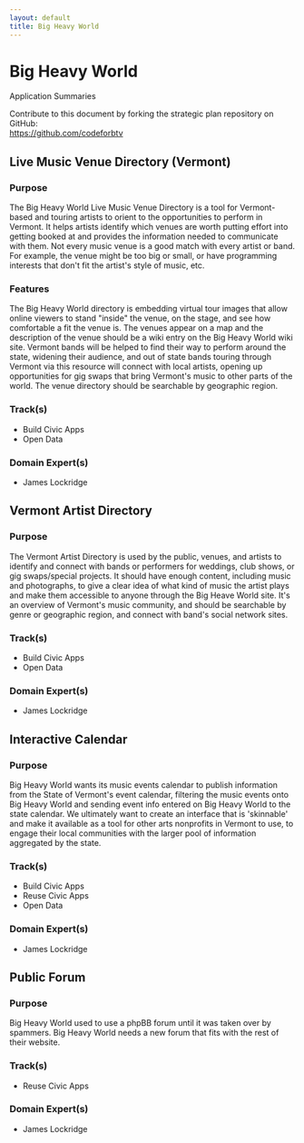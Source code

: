 ```yaml
---
layout: default
title: Big Heavy World
---
```


Big Heavy World
===============

Application Summaries

Contribute to this document by forking the strategic plan repository on GitHub:  
<https://github.com/codeforbtv>

Live Music Venue Directory (Vermont)
------------------------------------

### Purpose

The Big Heavy World Live Music Venue Directory is a tool for Vermont-based and touring artists to orient to the opportunities to perform in Vermont. It helps artists identify which venues are worth putting effort into getting booked at and provides the information needed to communicate with them. Not every music venue is a good match with every artist or band. For example, the venue might be too big or small, or have programming interests that don't fit the artist's style of music, etc.

### Features

The Big Heavy World directory is embedding virtual tour images that allow online viewers to stand "inside" the venue, on the stage, and see how comfortable a fit the venue is. The venues appear on a map and the description of the venue should be a wiki entry on the Big Heavy World wiki site. Vermont bands will be helped to find their way to perform around the state, widening their audience, and out of state bands touring through Vermont via this resource will connect with local artists, opening up opportunities for gig swaps that bring Vermont's music to other parts of the world. The venue directory should be searchable by geographic region.

### Track(s)

* Build Civic Apps
* Open Data

### Domain Expert(s)

* James Lockridge

Vermont Artist Directory
------------------------

### Purpose

The Vermont Artist Directory is used by the public, venues, and artists to identify and connect with bands or performers for weddings, club shows, or gig swaps/special projects. It should have enough content, including music and photographs, to give a clear idea of what kind of music the artist plays and make them accessible to anyone through the Big Heave World site. It's an overview of Vermont's music community, and should be searchable by genre or geographic region, and connect with band's social network sites.

### Track(s)

* Build Civic Apps
* Open Data

### Domain Expert(s)

* James Lockridge

Interactive Calendar
--------------------

### Purpose

Big Heavy World wants its music events calendar to publish information from the State of Vermont's event calendar, filtering the music events onto Big Heavy World and sending event info entered on Big Heavy World to the state calendar. We ultimately want to create an interface that is 'skinnable' and make it available as a tool for other arts nonprofits in Vermont to use, to engage their local communities with the larger pool of information aggregated by the state.

### Track(s)

* Build Civic Apps
* Reuse Civic Apps
* Open Data

### Domain Expert(s)

* James Lockridge

Public Forum
------------

### Purpose

Big Heavy World used to use a phpBB forum until it was taken over by spammers. Big Heavy World needs a new forum that fits with the rest of their website.

### Track(s)

* Reuse Civic Apps

### Domain Expert(s)

* James Lockridge
